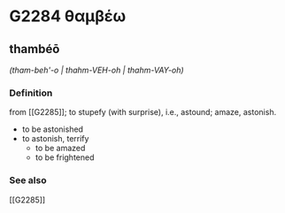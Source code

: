 # G2284 θαμβέω

## thambéō

_(tham-beh'-o | thahm-VEH-oh | thahm-VAY-oh)_

### Definition

from [[G2285]]; to stupefy (with surprise), i.e., astound; amaze, astonish.

- to be astonished
- to astonish, terrify
  - to be amazed
  - to be frightened

### See also

[[G2285]]

